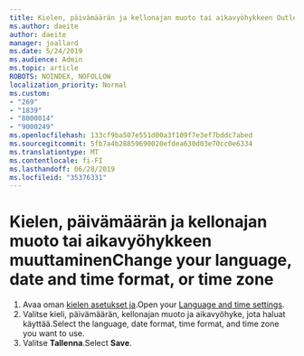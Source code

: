 ```yaml
---
title: Kielen, päivämäärän ja kellonajan muoto tai aikavyöhykkeen Outlook.com-Muuta kieli
ms.author: daeite
author: daeite
manager: joallard
ms.date: 5/24/2019
ms.audience: Admin
ms.topic: article
ROBOTS: NOINDEX, NOFOLLOW
localization_priority: Normal
ms.custom:
- "269"
- "1839"
- "8000014"
- "9000249"
ms.openlocfilehash: 133cf9ba507e551d00a3f109f7e3ef7bddc7abed
ms.sourcegitcommit: 5fb7a4b28859690020efdea630d03e70cc0e6334
ms.translationtype: MT
ms.contentlocale: fi-FI
ms.lasthandoff: 06/28/2019
ms.locfileid: "35376331"
---
```

# <a name="change-your-language-date-and-time-format-or-time-zone"></a><span data-ttu-id="e9d81-102">Kielen, päivämäärän ja kellonajan muoto tai aikavyöhykkeen muuttaminen</span><span class="sxs-lookup"><span data-stu-id="e9d81-102">Change your language, date and time format, or time zone</span></span>

1. <span data-ttu-id="e9d81-103">Avaa oman [kielen asetukset ja](https://go.microsoft.com/fwlink/?linkid=2085505).</span><span class="sxs-lookup"><span data-stu-id="e9d81-103">Open your [Language and time settings](https://go.microsoft.com/fwlink/?linkid=2085505).</span></span>
1. <span data-ttu-id="e9d81-104">Valitse kieli, päivämäärän, kellonajan muoto ja aikavyöhyke, jota haluat käyttää.</span><span class="sxs-lookup"><span data-stu-id="e9d81-104">Select the language, date format, time format, and time zone you want to use.</span></span>
1. <span data-ttu-id="e9d81-105">Valitse **Tallenna**.</span><span class="sxs-lookup"><span data-stu-id="e9d81-105">Select **Save**.</span></span>
